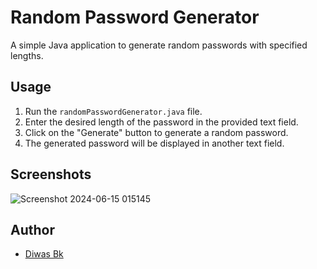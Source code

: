 # Random Password Generator
A simple Java application to generate random passwords with specified lengths.


## Usage
1. Run the `randomPasswordGenerator.java` file.
2. Enter the desired length of the password in the provided text field.
3. Click on the "Generate" button to generate a random password.
4. The generated password will be displayed in another text field.

## Screenshots
![Screenshot 2024-06-15 015145](https://github.com/diwasbk/random-password-generator/assets/167800132/9332b1b6-de8b-4548-9e94-2c506148880d)

## Author
- [Diwas Bk](https://github.com/diwasbk)
